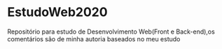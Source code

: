 # EstudoWeb2020
Repositório para estudo de Desenvolvimento Web(Front e Back-end),os comentários são de minha autoria baseados no meu estudo

